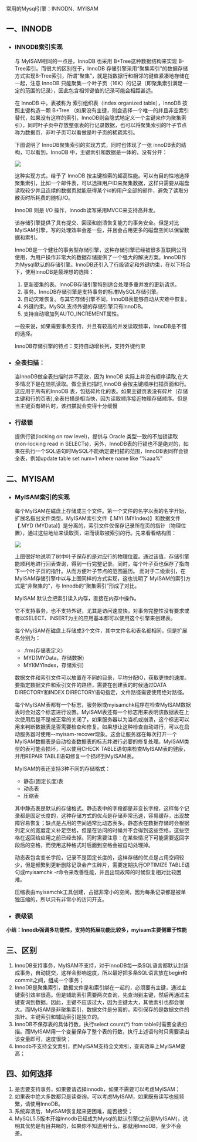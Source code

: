 常用的Mysql引擎：INNODN、MYISAM
## 一、INNODB
- ### INNODB索引实现
    与 MyISAM相同的一点是，InnoDB 也采用 B+Tree这种数据结构来实现 B-Tree索引。而很大的区别在于，InnoDB 存储引擎采用“聚集索引”的数据存储方式实现B-Tree索引，所谓“聚集”，就是指数据行和相邻的键值紧凑地存储在一起，注意 InnoDB 只能聚集一个叶子页（16K）的记录（即聚集索引满足一定的范围的记录），因此包含相邻键值的记录可能会相距甚远。

    在 InnoDB 中，表被称为 索引组织表（index organized table），InnoDB 按照主键构造一颗 B+Tree （如果没有主键，则会选择一个唯一的并且非空索引替代，如果没有这样的索引，InnoDB则会隐式地定义一个主键来作为聚集索引），同时叶子页中存放整张表的行记录数据，也可以将聚集索引的叶子节点称为数据页，非叶子页可以看做是叶子页的稀疏索引。

    下图说明了 InnoDB聚集索引的实现方式，同时也体现了一张 innoDB表的结构，可以看到，InnoDB 中，主键索引和数据是一体的，没有分开：

    ![](https://img-my.csdn.net/uploads/201208/01/1343758042_8526.png)

    这种实现方式，给予了 InnoDB 按主键检索的超高性能。可以有目的性地选择聚集索引，比如一个邮件表，可以选择用户ID来聚集数据，这样只需要从磁盘读取较少并且连续的数据页就能获得某个id的用户全部的邮件，避免了读取分散页时所耗费的随机I/O。

    InnoDB 则是 I/O 操作，Innodb读写采用MVCC来支持高并发。

    该存储引擎提供了具有提交、回滚和崩溃恢复能力的事务安全。但是对比MyISAM引擎，写的处理效率会差一些，并且会占用更多的磁盘空间以保留数据和索引。

    InnoDB是一个健壮的事务型存储引擎，这种存储引擎已经被很多互联网公司使用，为用户操作非常大的数据存储提供了一个强大的解决方案。InnoDB作为Mysql默认的存储引擎。InnoDB还引入了行级锁定和外键约束，在以下场合下，使用InnoDB是最理想的选择：

    1. 更新密集的表。InnoDB存储引擎特别适合处理多重并发的更新请求。
    2. 事务。InnoDB存储引擎是支持事务的标准MySQL存储引擎。
    3. 自动灾难恢复。与其它存储引擎不同，InnoDB表能够自动从灾难中恢复。
    4. 外键约束。MySQL支持外键的存储引擎只有InnoDB。
    5. 支持自动增加列AUTO_INCREMENT属性。

    一般来说，如果需要事务支持，并且有较高的并发读取频率，InnoDB是不错的选择。

    InnoDB存储引擎的特点：支持自动增长列，支持外键约束

- ### 全表扫描：

    当InnoDB做全表扫描时并不高效，因为 InnoDB 实际上并没有顺序读取,在大多情况下是在随机读取。做全表扫描时,InnoDB 会按主键顺序扫描页面和行。这应用于所有的InnoDB 表，包括碎片化的表。如果主键页表没有碎片（存储主键和行的页表),全表扫描是相当快，因为读取顺序接近物理存储顺序。但是当主键页有碎片时，该扫描就会变得十分缓慢

- ### 行级锁
    提供行锁(locking on row level)，提供与 Oracle 类型一致的不加锁读取(non-locking read in SELECTs)，另外，InnoDB表的行锁也不是绝对的，如果在执行一个SQL语句时MySQL不能确定要扫描的范围，InnoDB表同样会锁全表，例如update table set num=1 where name like “%aaa%”

## 二、MYISAM
- ### MyISAM索引的实现
    每个MyISAM在磁盘上存储成三个文件。第一个文件的名字以表的名字开始，扩展名指出文件类型。MyISAM索引文件【.MYI (MYIndex)】和数据文件【.MYD (MYData)】是分离的，索引文件仅保存记录所在页的指针（物理位置），通过这些地址来读取页，进而读取被索引的行。先来看看结构图：

    ![](https://img-my.csdn.net/uploads/201208/01/1343757655_1008.png)

    上图很好地说明了树中叶子保存的是对应行的物理位置。通过该值，存储引擎能顺利地进行回表查询，得到一行完整记录。同时，每个叶子页也保存了指向下一个叶子页的指针。从而方便叶子节点的范围遍历。 而对于二级索引，在 MyISAM存储引擎中以与上图同样的方式实现，这也说明了 MyISAM的索引方式是“非聚集的”，与 Innodb的“聚集索引”形成了对比。

    MyISAM 默认会把索引读入内存，直接在内存中操作。

    它不支持事务，也不支持外键，尤其是访问速度快，对事务完整性没有要求或者以SELECT、INSERT为主的应用基本都可以使用这个引擎来创建表。

    每个MyISAM在磁盘上存储成3个文件，其中文件名和表名都相同，但是扩展名分别为：

    - .frm(存储表定义)
    - MYD(MYData，存储数据)
    - MYI(MYIndex，存储索引)

    数据文件和索引文件可以放置在不同的目录，平均分配IO，获取更快的速度。要指定数据文件和索引文件的路径，需要在创建表的时候通过DATA DIRECTORY和INDEX DIRECTORY语句指定，文件路径需要使用绝对路径。

    每个MyISAM表都有一个标志，服务器或myisamchk程序在检查MyISAM数据表时会对这个标志进行设置。MyISAM表还有一个标志用来表明该数据表在上次使用后是不是被正常的关闭了。如果服务器以为当机或崩溃，这个标志可以用来判断数据表是否需要检查和修复。如果想让这种检查自动进行，可以在启动服务器时使用--myisam-recover现象。这会让服务器在每次打开一个MyISAM数据表是自动检查数据表的标志并进行必要的修复处理。MyISAM类型的表可能会损坏，可以使用CHECK TABLE语句来检查MyISAM表的健康，并用REPAIR TABLE语句修复一个损坏到MyISAM表。

    MyISAM的表还支持3种不同的存储格式：

    - 静态(固定长度)表
    - 动态表
    - 压缩表

    其中静态表是默认的存储格式。静态表中的字段都是非变长字段，这样每个记录都是固定长度的，这种存储方式的优点是存储非常迅速，容易缓存，出现故障容易恢复；缺点是占用的空间通常比动态表多。静态表在数据存储时会根据列定义的宽度定义补足空格，但是在访问的时候并不会得到这些空格，这些空格在返回给应用之前已经去掉。同时需要注意：在某些情况下可能需要返回字段后的空格，而使用这种格式时后面到空格会被自动处理掉。

    动态表包含变长字段，记录不是固定长度的，这样存储的优点是占用空间较少，但是频繁到更新删除记录会产生碎片，需要定期执行OPTIMIZE TABLE语句或myisamchk -r命令来改善性能，并且出现故障的时候恢复相对比较困难。
    
    压缩表由myisamchk工具创建，占据非常小的空间，因为每条记录都是被单独压缩的，所以只有非常小的访问开支。 

- ### 表级锁

**小结：Innodb强调多功能性，支持的拓展功能比较多，myisam主要侧重于性能**

## 三、区别

1. InnoDB支持事务，MyISAM不支持，对于InnoDB每一条SQL语言都默认封装成事务，自动提交，这样会影响速度，所以最好把多条SQL语言放在begin和commit之间，组成一个事务；
2. InnoDB是聚集索引，数据文件是和索引绑在一起的，必须要有主键，通过主键索引效率很高。但是辅助索引需要两次查询，先查询到主键，然后再通过主键查询到数据。因此，主键不应该过大，因为主键太大，其他索引也都会很大。而MyISAM是非聚集索引，数据文件是分离的，索引保存的是数据文件的指针。主键索引和辅助索引是独立的。
3. InnoDB不保存表的具体行数，执行select count(*) from table时需要全表扫描。而MyISAM用一个变量保存了整个表的行数，执行上述语句时只需要读出该变量即可，速度很快；
4. Innodb不支持全文索引，而MyISAM支持全文索引，查询效率上MyISAM要高；

## 四、如何选择
1. 是否要支持事务，如果要请选择innodb，如果不需要可以考虑MyISAM；
2. 如果表中绝大多数都只是读查询，可以考虑MyISAM，如果既有读写也挺频繁，请使用InnoDB。
3. 系统奔溃后，MyISAM恢复起来更困难，能否接受；
4. MySQL5.5版本开始Innodb已经成为Mysql的默认引擎(之前是MyISAM)，说明其优势是有目共睹的，如果你不知道用什么，那就用InnoDB，至少不会差。
